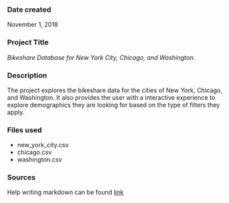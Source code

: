 ### Date created
November 1, 2018 

### Project Title
 *Bikeshare Database for New York City, Chicago, and Washington.*

### Description
The project explores the bikeshare data for the cities of New York, Chicago, and Washington.  It also provides the user with a interactive experience to explore demographics they are looking for based on the type of filters they apply.


### Files used
* new_york_city.csv
* chicago.csv
* washington.csv

### Sources
Help writing markdown can be found [link](https://guides.github.com/features/mastering-markdown/)
